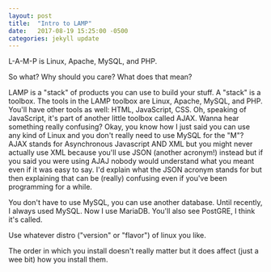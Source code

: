 ```yaml
---
layout: post
title:  "Intro to LAMP"
date:   2017-08-19 15:25:00 -0500
categories: jekyll update
---
```

L-A-M-P is Linux, Apache, MySQL, and PHP.

So what? Why should you care? What does that mean?

LAMP is a "stack" of products you can use to build your stuff. A "stack" is a toolbox. The tools in the LAMP toolbox are Linux, Apache, MySQL, and PHP. You'll have other tools as well: HTML, JavaScript, CSS. Oh, speaking of JavaScript, it's part of another little toolbox called AJAX. Wanna hear something really confusing? Okay, you know how I just said you can use any kind of Linux and you don't really need to use MySQL for the "M"? AJAX stands for Asynchronous Javascript AND XML but you might never actually use XML because you'll use JSON (another acronym!) instead but if you said you were using AJAJ nobody would understand what you meant even if it was easy to say. I'd explain what the JSON acronym stands for but then explaining that can be (really) confusing even if you've been programming for a while. 

You don't have to use MySQL, you can use another database. Until recently, I always used MySQL. Now I use MariaDB. You'll also see PostGRE, I think it's called. 

Use whatever distro ("version" or "flavor") of linux you like. 

The order in which you install doesn't really matter but it does affect (just a wee bit) how you install them. 
